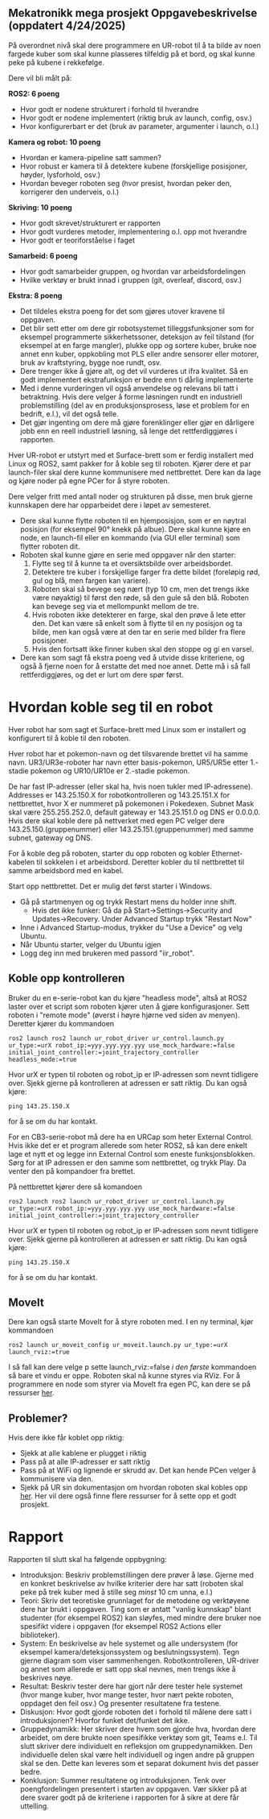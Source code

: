 ## Mekatronikk mega prosjekt Oppgavebeskrivelse (oppdatert 4/24/2025)
På overordnet nivå skal dere programmere en UR-robot til å ta bilde av noen fargede kuber som skal kunne plasseres tilfeldig på et bord, og skal kunne peke på kubene i rekkefølge.

Dere vil bli målt på:

**ROS2: 6 poeng**
- Hvor godt er nodene strukturert i forhold til hverandre
- Hvor godt er nodene implementert (riktig bruk av launch, config, osv.)
- Hvor konfigurerbart er det (bruk av parameter, argumenter i launch, o.l.)

**Kamera og robot: 10 poeng**
- Hvordan er kamera-pipeline satt sammen?
- Hvor robust er kamera til å detektere kubene (forskjellige posisjoner, høyder, lysforhold, osv.)
- Hvordan beveger roboten seg (hvor presist, hvordan peker den, korrigerer den underveis, o.l.)

**Skriving: 10 poeng**
- Hvor godt skrevet/strukturert er rapporten
- Hvor godt vurderes metoder, implementering o.l. opp mot hverandre
- Hvor godt er teoriforståelse i faget

**Samarbeid: 6 poeng**
- Hvor godt samarbeider gruppen, og hvordan var arbeidsfordelingen
- Hvilke verktøy er brukt innad i gruppen (git, overleaf, discord, osv.)

**Ekstra: 8 poeng**
- Det tildeles ekstra poeng for det som gjøres utover kravene til oppgaven.
- Det blir sett etter om dere gir robotsystemet tilleggsfunksjoner som for eksempel programmerte sikkerhetssoner, deteksjon av feil tilstand (for eksempel at en farge mangler), plukke opp og sortere kuber, bruke noe annet enn kuber, oppkobling mot PLS eller andre sensorer eller motorer, bruk av kraftstyring, bygge noe rundt, osv.
- Dere trenger ikke å gjøre alt, og det vil vurderes ut ifra kvalitet. Så en godt implementert ekstrafunksjon er bedre enn ti dårlig implementerte
- Med i denne vurderingen vil også anvendelse og relevans bli tatt i betraktning. Hvis dere velger å forme løsningen rundt en industriell problemstilling (del av en produksjonsprosess, løse et problem for en bedrift, e.l.), vil det også telle.
- Det gjør ingenting om dere må gjøre forenklinger eller gjør en dårligere jobb enn en reell industriell løsning, så lenge det rettferdiggjøres i rapporten.

Hver UR-robot er utstyrt med et Surface-brett som er ferdig installert med Linux og ROS2, samt pakker for å koble seg til roboten. Kjører dere et par launch-filer skal dere kunne kommunisere med nettbrettet. Dere kan da lage og kjøre noder på egne PCer for å styre roboten.

Dere velger fritt med antall noder og strukturen på disse, men bruk gjerne kunnskapen dere har opparbeidet dere i løpet av semesteret.
- Dere skal kunne flytte roboten til en hjemposisjon, som er en nøytral posisjon (for eksempel 90° knekk på albue). Dere skal kunne kjøre en node, en launch-fil eller en kommando (via GUI eller terminal) som flytter roboten dit.
- Roboten skal kunne gjøre en serie med oppgaver når den starter:
	1. Flytte seg til å kunne ta et oversiktsbilde over arbeidsbordet.
	2. Detektere tre kuber i forskjellige farger fra dette bildet (foreløpig rød, gul og blå, men fargen kan variere).
	3. Roboten skal så bevege seg nært (typ 10 cm, men det trengs ikke være nøyaktig) til først den røde, så den gule så den blå. Roboten kan bevege seg via et mellompunkt mellom de tre.
	4. Hvis roboten ikke detekterer en farge, skal den prøve å lete etter den. Det kan være så enkelt som å flytte til en ny posisjon og ta bilde, men kan også være at den tar en serie med bilder fra flere posisjoner.
	5. Hvis den fortsatt ikke finner kuben skal den stoppe og gi en varsel.
- Dere kan som sagt få ekstra poeng ved å utvide disse kriteriene, og også å fjerne noen for å erstatte det med noe annet. Dette må i så fall rettferdiggjøres, og det er lurt om dere spør først.

# Hvordan koble seg til en robot
Hver robot har som sagt et Surface-brett med Linux som er installert og konfigurert til å koble til den roboten.

Hver robot har et pokemon-navn og det tilsvarende brettet vil ha samme navn. UR3/UR3e-roboter har navn etter basis-pokemon, UR5/UR5e etter 1.-stadie pokemon og UR10/UR10e er 2.-stadie pokemon.

De har fast IP-adresser (eller skal ha, hvis noen tukler med IP-adressene). Addresses er 143.25.150.X for robotkontrolleren og 143.25.151.X for nettbrettet, hvor X er nummeret på pokemonen i Pokedexen. Subnet Mask skal være 255.255.252.0, default gateway er 143.25.151.0 og DNS er 0.0.0.0. Hvis dere skal koble dere på nettverket med egen PC velger dere 143.25.150.(gruppenummer) eller 143.25.151.(gruppenummer) med samme subnet, gateway og DNS.

For å koble deg på roboten, starter du opp roboten og kobler Ethernet-kabelen til sokkelen i et arbeidsbord. Deretter kobler du til nettbrettet til samme arbeidsbord med en kabel.

Start opp nettbrettet. Det er mulig det først starter i Windows. 
- Gå på startmenyen og og trykk Restart mens du holder inne shift.
	- Hvis det ikke funker: Gå da på Start->Settings->Security and Updates->Recovery. Under Advanced Startup trykk "Restart Now"
- Inne i Advanced Startup-modus, trykker du "Use a Device" og velg Ubuntu.
- Når Ubuntu starter, velger du Ubuntu igjen
- Logg deg inn med brukeren med passord "iir_robot".
## Koble opp kontrolleren
Bruker du en e-serie-robot kan du kjøre "headless mode", altså at ROS2 laster over et script som roboten kjører uten å gjøre konfigurasjoner. Sett roboten i "remote mode" (øverst i høyre hjørne ved siden av menyen). Deretter kjører du kommandoen
```
ros2 launch ros2 launch ur_robot_driver ur_control.launch.py ur_type:=urX ​robot_ip:=yyy.yyy.yyy.yyy use_mock_hardware:=false
initial_joint_controller:=joint_trajectory_controller headless_mode:=true
```
Hvor urX er typen til roboten og robot_ip er IP-adressen som nevnt tidligere over. Sjekk gjerne på kontrolleren at adressen er satt riktig. Du kan også kjøre:
```
ping 143.25.150.X
```
for å se om du har kontakt.

For en CB3-serie-robot må dere ha en URCap som heter External Control. Hvis ikke det er et program allerede som heter ROS2, så kan dere enkelt lage et nytt et og legge inn External Control som eneste funksjonsblokken. Sørg for at IP adressen er den samme som nettbrettet, og trykk Play. Da venter den på kompandoer fra brettet.

På nettbrettet kjører dere så komandoen
```
ros2 launch ros2 launch ur_robot_driver ur_control.launch.py ur_type:=urX robot_ip:=yyy.yyy.yyy.yyy use_mock_hardware:=false
initial_joint_controller:=joint_trajectory_controller
```
Hvor urX er typen til roboten og robot_ip er IP-adressen som nevnt tidligere over. Sjekk gjerne på kontrolleren at adressen er satt riktig. Du kan også kjøre:
```
ping 143.25.150.X
```
for å se om du har kontakt.

## MoveIt
Dere kan også starte MoveIt for å styre roboten med. I en ny terminal, kjør kommandoen 
```
ros2 launch ur_moveit_config ur_moveit.launch.py ur_type:=urX launch_rviz:=true
```
I så fall kan dere velge p sette launch_rviz:=false *i den første* kommandoen så bare et vindu er oppe. Roboten skal nå kunne styres via RViz. For å programmere en node som styrer via MoveIt fra egen PC, kan dere se på ressurser [her](https://moveit.picknik.ai/main/doc/tutorials/tutorials.html).
## Problemer?
Hvis dere ikke får koblet opp riktig:
- Sjekk at alle kablene er plugget i riktig
- Pass på at alle IP-adresser er satt riktig
- Pass på at WiFi og lignende er skrudd av. Det kan hende PCen velger å kommunisere via den.
- Sjekk på UR sin dokumentasjon om hvordan roboten skal kobles opp [her](https://docs.universal-robots.com/Universal_Robots_ROS2_Documentation/doc/ur_robot_driver/ur_robot_driver/doc/usage/toc.html). Her vil dere også finne flere ressurser for å sette opp et godt prosjekt.

# Rapport
Rapporten til slutt skal ha følgende oppbygning:
- Introduksjon: Beskriv problemstillingen dere prøver å løse. Gjerne med en konkret beskrivelse av hvilke kriterier dere har satt (roboten skal peke på trek kuber med å stille seg *minst* 10 cm unna, e.l.)
- Teori: Skriv det teoretiske grunnlaget for de metodene og verktøyene dere har brukt i oppgaven. Ting som er antatt "vanlig kunnskap" blant studenter (for eksempel ROS2) kan sløyfes, med mindre dere bruker noe spesifikt videre i oppgaven (for eksempel ROS2 Actions eller biblioteker).
- System: En beskrivelse av hele systemet og alle undersystem (for eksempel kamera/deteksjonssystem og beslutningssystem). Tegn gjerne diagram som viser sammenhengen. Robotkontrolleren, UR-driver og annet som allerede er satt opp skal nevnes, men trengs ikke å beskrives nøye.
- Resultat: Beskriv tester dere har gjort når dere tester hele systemet (hvor mange kuber, hvor mange tester, hvor nært pekte roboten, oppdaget den feil osv.) Og presenter resultatene fra testene.
- Diskusjon: Hvor godt gjorde roboten det i forhold til målene dere satt i introduksjonen? Hvorfor funket det/funket det ikke.
- Gruppedynamikk: Her skriver dere hvem som gjorde hva, hvordan dere arbeidet, om dere brukte noen spesifikke verktøy som git, Teams e.l. Til slutt skriver dere individuelt en refleksjon om gruppedynamikken. Den individuelle delen skal være helt individuell og ingen andre på gruppen skal se den. Dette kan leveres som et separat dokument hvis det passer bedre.
- Konklusjon: Summer resultatene og introduksjonen.
Tenk over poengfordelingen presentert i starten av oppgaven. Vær sikker på at dere svarer godt på de kriteriene i rapporten for å sikre at dere får uttelling.
